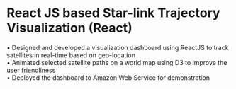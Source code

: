 # React JS based Star-link Trajectory Visualization (React)  
•	Designed and developed a visualization dashboard using ReactJS to track satellites in real-time based on geo-location  
•	Animated selected satellite paths on a world map using D3 to improve the user friendliness  
•	Deployed the dashboard to Amazon Web Service for demonstration  
